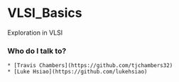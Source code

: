 # VLSI_Basics
Exploration in VLSI

### Who do I talk to? ###
	* [Travis Chambers](https://github.com/tjchambers32)
	* [Luke Hsiao](https://github.com/lukehsiao)
